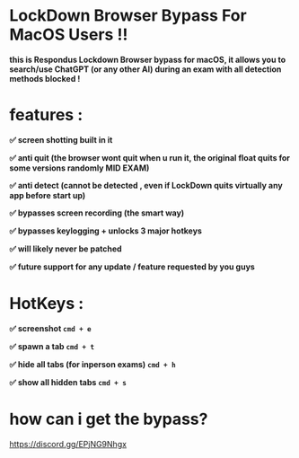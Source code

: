 # LockDown Browser Bypass For MacOS Users !! #

**this is Respondus Lockdown Browser bypass for macOS, it allows you to search/use ChatGPT (or any other AI) during an exam
with all detection methods blocked !**

# features : #

**✅ screen shotting built in it**

**✅ anti quit (the browser wont quit when u run it, the original float quits for some versions randomly MID EXAM)**

**✅ anti detect (cannot be detected , even if LockDown quits virtually any app before start up)**

**✅ bypasses screen recording (the smart way)**

**✅ bypasses keylogging + unlocks 3 major hotkeys**

**✅ will likely never be patched**

**✅ future support for any update / feature requested by you guys**

# HotKeys : #

**✅ screenshot ```cmd + e```** 

**✅ spawn a tab ```cmd + t```**

**✅ hide all tabs (for inperson exams) ```cmd + h```**

**✅ show all hidden tabs ```cmd + s```**


# how can i get the bypass? #

https://discord.gg/EPjNG9Nhgx
